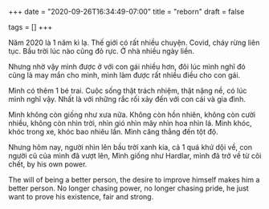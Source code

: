 +++
date = "2020-09-26T16:34:49-07:00"
title = "reborn"
draft = false

tags = []
+++

Năm 2020 là 1 năm kì lạ. Thế giới có rất nhiều chuyện. Covid, cháy rừng
liên tục. Bầu trời lúc nào cũng đỏ rực. Ở nhà nhiều ngày liền.

Nhưng nhờ vậy mình được ở với con gái nhiều hơn,  đôi lúc mình nghĩ đó
cũng là may mắn cho mình, mình làm được rất nhiều điều cho con gái.

Mình có thêm 1 bé trai. Cuộc sống thật trách nhiệm, thật nặng nề, có lúc
mình nghĩ vậy. Nhất là với những rắc rối xảy đến với con cái và gia
đình.

Mình không còn giống như xưa nữa. Không còn hồn nhiên, không còn cười
nhiều, không còn nhìn trời, nhìn gió nhìn mây nhìn hoa nhìn lá. Mình
khóc, khóc trong xe, khóc bao nhiêu lần. Mình căng thẳng đến tột độ.

Nhưng hôm nay, người nhìn lên bầu trời xanh kia, cả 1 quá khứ dội về,
con người cũ của mình đã vượt lên, Mình giống như Hardlar, mình đã trở
về từ cõi chết, by his own power.

The will of being a better person, the desire to improve himself makes
him a better person. No longer chasing power, no longer chasing pride,
he just want to prove his existence, fair and strong.
